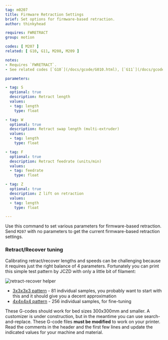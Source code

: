 ```yaml
---
tag: m0207
title: Firmware Retraction Settings
brief: Set options for firmware-based retraction.
author: thinkyhead

requires: FWRETRACT
group: motion

codes: [ M207 ]
related: [ G10, G11, M208, M209 ]

notes:
- Requires `FWRETRACT`.
- See related codes [`G10`](/docs/gcode/G010.html), [`G11`](/docs/gcode/G011.html), [`M208`](/docs/gcode/M208.html), and [`M209`](/docs/gcode/M209.html).

parameters:

- tag: S
  optional: true
  description: Retract length
  values:
  - tag: length
    type: float

- tag: W
  optional: true
  description: Retract swap length (multi-extruder)
  values:
  - tag: length
    type: float

- tag: F
  optional: true
  description: Retract feedrate (units/min)
  values:
  - tag: feedrate
    type: float

- tag: Z
  optional: true
  description: Z lift on retraction
  values:
  - tag: length
    type: float

---
```


Use this command to set various parameters for firmware-based retraction. Send `M207` with no parameters to get the current firmware-based retraction settings.

### Retract/Recover tuning

Calibrating retract/recover lengths and speeds can be challenging because it requires just the right balance of 4 parameters. Fortunately you can print this simple test pattern by JCZD with only a little bit of filament:

![retract-recover helper](//engrenage.ch/files/marlin_retract_recover_helper.png)

* [3x3x3x3 pattern](//engrenage.ch/files/retract_recover_3x3x3x3-jczd.gcode) - 81 individual samples, you probably want to start with this and it should give you a decent approximation
* [4x4x4x4 pattern](//engrenage.ch/files/retract_recover_3x3x3x3-jczd.gcode) - 256 individual samples, for fine-tuning

These G-codes should work for bed sizes 300x300mm and smaller. A customizer is under construction, but in the meantime you can use search-and-replace. These G-code files **must be modified** to work on your printer. Read the comments in the header and the first few lines and update the indicated values for your machine and material.
